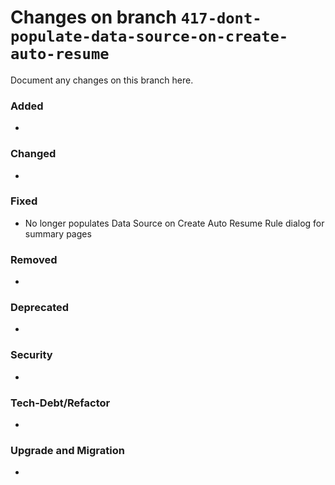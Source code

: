 # Changes on branch `417-dont-populate-data-source-on-create-auto-resume`
Document any changes on this branch here.
### Added
- 

### Changed
- 

### Fixed
- No longer populates Data Source on Create Auto Resume Rule dialog for summary pages 

### Removed
- 

### Deprecated
- 

### Security
- 

### Tech-Debt/Refactor
- 

### Upgrade and Migration
- 
